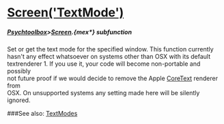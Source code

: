 # [Screen('TextMode')](Screen-TextMode) 
##### [Psychtoolbox](Psychtoolbox)>[Screen](Screen).{mex*} subfunction


Set or get the text mode for the specified window. This function currently  
hasn't any effect whatsoever on systems other than OSX with its default  
textrenderer 1. If you use it, your code will become non-portable and possibly  
not future proof if we would decide to remove the Apple [CoreText](CoreText) renderer from  
OSX. On unsupported systems any setting made here will be silently ignored.  


###See also:
[TextModes](Screen-TextModes)
